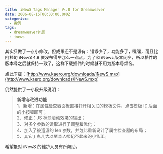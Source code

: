 ```yaml
---
title: iNewS Tags Manager V4.8 for Dreamweaver
date: 2006-08-15T00:00:00.000Z
categories:
  - 案例
tags:
  - dreamweaver扩展
  - inews
---
```


其实只做了一点小修改，但成果还不是没有：错误少了，功能多了，嘿嘿，而且比阿桂的 iNewS 4.8 要发布得早那么一点点。为了和 iNews 版本同步，所以插件的版本号之后就保持一致了，这样下载插件的时候就不用为版本号烦恼。

点此下载：[http://www.kaero.org/downloads/iNewS.mxp](http://www.kaero.org/downloads/iNewS.mxp)

仍然提供了一小段升级说明：

> **新增与改进功能：**  
> 1、新增：在属性检查器面板直接打开相关联的模板文件，点击模板 ID 后面的小按钮即可；  
> 2、修正：JS 标签滚动效果的输出；  
> 3、对多个参数的读取进行了调整和优化；  
> 4、加入了被遗漏的 len 参数，并为此重新设计了属性检查器的布局；  
> 5、其它丁点儿大以至本人都记不起来的小修正。

希望能对 iNewS 的维护人员有所帮助。
